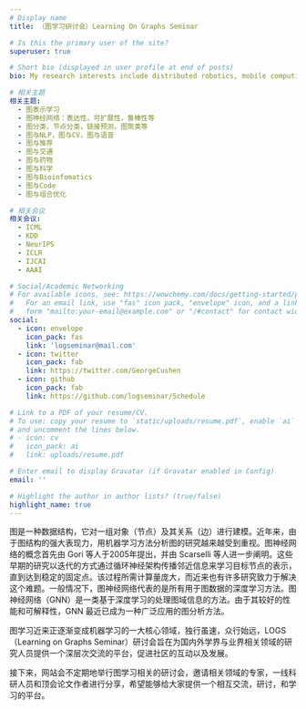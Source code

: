 ```yaml
---
# Display name
title: （图学习研讨会）Learning On Graphs Seminar

# Is this the primary user of the site?
superuser: true

# Short bio (displayed in user profile at end of posts)
bio: My research interests include distributed robotics, mobile computing and programmable matter.

# 相关主题
相关主题:
  - 图表示学习
  - 图神经网络：表达性，可扩展性，鲁棒性等
  - 图分类，节点分类，链接预测，图聚类等
  - 图与NLP，图与CV，图与语音
  - 图与推荐
  - 图与交通
  - 图与药物
  - 图与科学
  - 图与Bioinfomatics
  - 图与Code
  - 图与组合优化

# 相关会议
相关会议:
  - ICML
  - KDD
  - NeurIPS
  - ICLR
  - IJCAI
  - AAAI

# Social/Academic Networking
# For available icons, see: https://wowchemy.com/docs/getting-started/page-builder/#icons
#   For an email link, use "fas" icon pack, "envelope" icon, and a link in the
#   form "mailto:your-email@example.com" or "/#contact" for contact widget.
social:
  - icon: envelope
    icon_pack: fas
    link: 'logseminar@mail.com'
  - icon: twitter
    icon_pack: fab
    link: https://twitter.com/GeorgeCushen
  - icon: github
    icon_pack: fab
    link: https://github.com/logseminar/Schedule

# Link to a PDF of your resume/CV.
# To use: copy your resume to `static/uploads/resume.pdf`, enable `ai` icons in `params.toml`,
# and uncomment the lines below.
# - icon: cv
#   icon_pack: ai
#   link: uploads/resume.pdf

# Enter email to display Gravatar (if Gravatar enabled in Config)
email: ''

# Highlight the author in author lists? (true/false)
highlight_name: true
---
```


图是一种数据结构，它对一组对象（节点）及其关系（边）进行建模。近年来，由于图结构的强大表现力，用机器学习方法分析图的研究越来越受到重视。图神经网络的概念首先由 Gori 等人于2005年提出，并由 Scarselli 等人进一步阐明。这些早期的研究以迭代的方式通过循环神经架构传播邻近信息来学习目标节点的表示，直到达到稳定的固定点。该过程所需计算量庞大，而近来也有许多研究致力于解决这个难题。一般情况下，图神经网络代表的是所有用于图数据的深度学习方法。图神经网络（GNN）是一类基于深度学习的处理图域信息的方法。由于其较好的性能和可解释性，GNN 最近已成为一种广泛应用的图分析方法。

图学习近来正逐渐变成机器学习的一大核心领域，独行虽速，众行始远，LOGS（Learning on Graphs Seminar）研讨会旨在为国内外学界与业界相关领域的研究人员提供一个深层次交流的平台，促进社区的互动以及发展。

接下来，网站会不定期地举行图学习相关的研讨会，邀请相关领域的专家，一线科研人员和顶会论文作者进行分享，希望能够给大家提供一个相互交流，研讨，和学习的平台。

